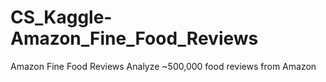 # CS_Kaggle-Amazon_Fine_Food_Reviews
Amazon Fine Food Reviews Analyze ~500,000 food reviews from Amazon
